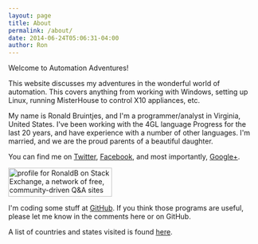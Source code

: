 ```yaml
---
layout: page
title: About
permalink: /about/
date: 2014-06-24T05:06:31-04:00
author: Ron
---
```

Welcome to Automation Adventures!

This website discusses my adventures in the wonderful world of automation. This covers anything from working with Windows, setting up Linux, running MisterHouse to control X10 appliances, etc.  
<!--more-->
  
My name is Ronald Bruintjes, and I'm a programmer/analyst in Virginia, United States. I've been working with the 4GL language Progress for the last 20 years, and have experience with a number of other languages. I'm married, and we are the proud parents of a beautiful daughter.

You can find me on [Twitter](https://twitter.com/ronaldb), [Facebook](https://www.facebook.com/ronaldb64), and most importantly, <a href="https://plus.google.com/u/0/116265228161732336331/about" rel="author">Google+</a>.

<a href="https://stackexchange.com/users/1112227/ronaldb"><img src="https://stackexchange.com/users/flair/1112227.png" width="208" height="58" alt="profile for RonaldB on Stack Exchange, a network of free, community-driven Q&amp;A sites" title="profile for RonaldB on Stack Exchange, a network of free, community-driven Q&amp;A sites" /></a>

I'm coding some stuff at [GitHub](http://github.com/ronaldb). If you think those programs are useful, please let me know in the comments here or on GitHub.

A list of countries and states visited is found [here](/visited-countries-and-states.html "Visited Countries and States").
